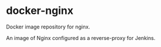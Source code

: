 # docker-nginx
Docker image repository for nginx.

An image of Nginx configured as a reverse-proxy for Jenkins.
